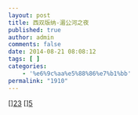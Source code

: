 ```yaml
---
layout: post
title: 西双版纳-湄公河之夜
published: true
author: admin
comments: false
date: 2014-08-21 08:08:12
tags: [ ]
categories:
    - '%e6%9c%aa%e5%88%86%e7%b1%bb'
permalink: "1910"
---
```

[[][1]][2][][3] [][4] [[][2]][5]

 [1]: http://xujianian.com/jx/wp-content/uploads/2014/09/b4bd79f9d1dbb1239a2a4fe1aea75eeb.jpg
 [2]: http://xujianian.com/jx/wp-content/uploads/2014/09/9fbb529272c2c3e30b89174c3e319660.jpg
 [3]: http://xujianian.com/jx/wp-content/uploads/2014/09/57f568048842766a350c5a8dcf6cfb96.jpg
 [4]: http://xujianian.com/jx/wp-content/uploads/2014/09/58892fd3dacb9088710974d4ef0de677.jpg
 [5]: http://xujianian.com/jx/wp-content/uploads/2014/09/d811e38882c62ad77371a08ea54ca445.jpg